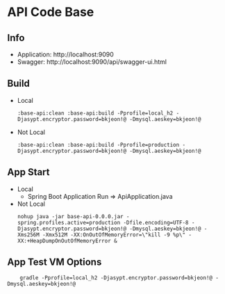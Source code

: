 # API Code Base

## Info
- Application: http://localhost:9090
- Swagger: http://localhost:9090/api/swagger-ui.html

## Build
- Local
  ```
  :base-api:clean :base-api:build -Pprofile=local_h2 -Djasypt.encryptor.password=bkjeon!@ -Dmysql.aeskey=bkjeon!@
  ```
- Not Local
  ```
  :base-api:clean :base-api:build -Pprofile=production -Djasypt.encryptor.password=bkjeon!@ -Dmysql.aeskey=bkjeon!@
  ```

## App Start
- Local
  - Spring Boot Application Run => ApiApplication.java
- Not Local
  ```
  nohup java -jar base-api-0.0.0.jar -spring.profiles.active=production -Dfile.encoding=UTF-8 -Djasypt.encryptor.password=bkjeon!@ -Dmysql.aeskey=bkjeon!@ -Xms256M -Xmx512M -XX:OnOutOfMemoryError=\"kill -9 %p\" -XX:+HeapDumpOnOutOfMemoryError &
  ```

## App Test VM Options
```
    gradle -Pprofile=local_h2 -Djasypt.encryptor.password=bkjeon!@ -Dmysql.aeskey=bkjeon!@
```  
